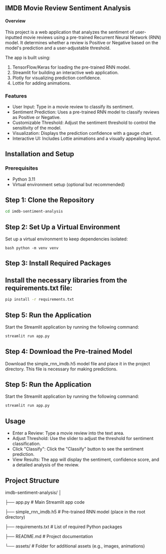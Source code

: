 ## IMDB Movie Review Sentiment Analysis

#### Overview
This project is a web application that analyzes the sentiment of user-inputted movie reviews using a pre-trained Recurrent Neural Network (RNN) model. It determines whether a review is Positive or Negative based on the model's prediction and a user-adjustable threshold.

The app is built using:

1. TensorFlow/Keras for loading the pre-trained RNN model.
2. Streamlit for building an interactive web application.
3. Plotly for visualizing prediction confidence.
4. Lottie for adding animations.

### Features
- User Input: Type in a movie review to classify its sentiment.
- Sentiment Prediction: Uses a pre-trained RNN model to classify reviews as Positive or Negative.
- Customizable Threshold: Adjust the sentiment threshold to control the sensitivity of the model.
- Visualization: Displays the prediction confidence with a gauge chart.
- Interactive UI: Includes Lottie animations and a visually appealing layout.

## Installation and Setup
### Prerequisites
- Python 3.11
- Virtual environment setup (optional but recommended)

## Step 1: Clone the Repository

``` bash git clone https://github.com/sm0311/imdb-sentiment-analysis.git
cd imdb-sentiment-analysis

```

## Step 2: Set Up a Virtual Environment
Set up a virtual environment to keep dependencies isolated:

``` bash python -m venv venv ```

## Step 3: Install Required Packages

## Install the necessary libraries from the requirements.txt file:

``` bash
pip install -r requirements.txt

```

## Step 5: Run the Application
Start the Streamlit application by running the following command:

``` bash
streamlit run app.py

```

## Step 4: Download the Pre-trained Model

Download the simple_rnn_imdb.h5 model file and place it in the project directory. This file is necessary for making predictions.

## Step 5: Run the Application
Start the Streamlit application by running the following command:

``` bash
streamlit run app.py 
```

## Usage
- Enter a Review: Type a movie review into the text area.
- Adjust Threshold: Use the slider to adjust the threshold for sentiment classification.
- Click "Classify": Click the "Classify" button to see the sentiment prediction.
- View Results: The app will display the sentiment, confidence score, and a detailed analysis of the review.

## Project Structure

imdb-sentiment-analysis/
│

├── app.py                 # Main Streamlit app code

├── simple_rnn_imdb.h5     # Pre-trained RNN model (place in the root directory)

├── requirements.txt       # List of required Python packages

├── README.md              # Project documentation

└── assets/                # Folder for additional assets (e.g., images, animations)
